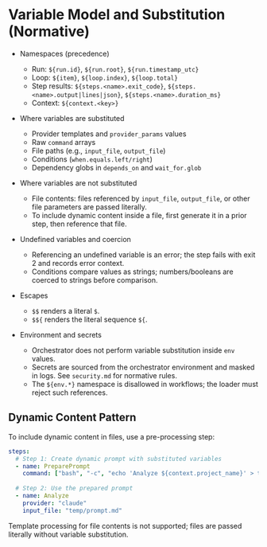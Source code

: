 # Variable Model and Substitution (Normative)

- Namespaces (precedence)
  - Run: `${run.id}`, `${run.root}`, `${run.timestamp_utc}`
  - Loop: `${item}`, `${loop.index}`, `${loop.total}`
  - Step results: `${steps.<name>.exit_code}`, `${steps.<name>.output|lines|json}`, `${steps.<name>.duration_ms}`
  - Context: `${context.<key>}`

- Where variables are substituted
  - Provider templates and `provider_params` values
  - Raw `command` arrays
  - File paths (e.g., `input_file`, `output_file`)
  - Conditions (`when.equals.left/right`)
  - Dependency globs in `depends_on` and `wait_for.glob`

- Where variables are not substituted
  - File contents: files referenced by `input_file`, `output_file`, or other file parameters are passed literally.
  - To include dynamic content inside a file, first generate it in a prior step, then reference that file.

- Undefined variables and coercion
  - Referencing an undefined variable is an error; the step fails with exit 2 and records error context.
  - Conditions compare values as strings; numbers/booleans are coerced to strings before comparison.

- Escapes
  - `$$` renders a literal `$`.
  - `$${` renders the literal sequence `${`.

- Environment and secrets
  - Orchestrator does not perform variable substitution inside `env` values.
  - Secrets are sourced from the orchestrator environment and masked in logs. See `security.md` for normative rules.
  - The `${env.*}` namespace is disallowed in workflows; the loader must reject such references.

## Dynamic Content Pattern

To include dynamic content in files, use a pre-processing step:

```yaml
steps:
  # Step 1: Create dynamic prompt with substituted variables
  - name: PreparePrompt
    command: ["bash", "-c", "echo 'Analyze ${context.project_name}' > temp/prompt.md"]
    
  # Step 2: Use the prepared prompt
  - name: Analyze
    provider: "claude"
    input_file: "temp/prompt.md"
```

Template processing for file contents is not supported; files are passed literally without variable substitution.
